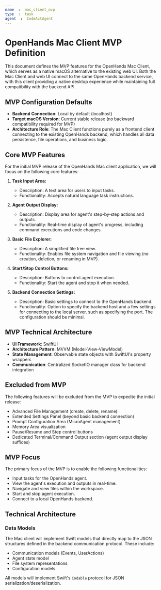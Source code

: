 ```yaml
---
name  :  mac_client_mvp
type  :  task
agent  :  CodeActAgent
---
```


# OpenHands Mac Client MVP Definition

This document defines the MVP features for the OpenHands Mac Client, which serves as a native macOS alternative to the existing web UI. Both the Mac Client and web UI connect to the same OpenHands backend service, with this client providing a native desktop experience while maintaining full compatibility with the backend API.

## MVP Configuration Defaults

- **Backend Connection**: Local by default (localhost)
- **Target macOS Version**: Current stable release (no backward compatibility required for MVP)
- **Architecture Role**: The Mac Client functions purely as a frontend client connecting to the existing OpenHands backend, which handles all data persistence, file operations, and business logic.

## Core MVP Features

For the initial MVP release of the OpenHands Mac client application, we will focus on the following core features:

1. **Task Input Area:**
   - Description: A text area for users to input tasks.
   - Functionality: Accepts natural language task instructions.

2. **Agent Output Display:**
   - Description: Display area for agent's step-by-step actions and outputs.
   - Functionality: Real-time display of agent's progress, including command executions and code changes.

3. **Basic File Explorer:**
   - Description: A simplified file tree view.
   - Functionality: Enables file system navigation and file viewing (no creation, deletion, or renaming in MVP).

4. **Start/Stop Control Buttons:**
   - Description: Buttons to control agent execution.
   - Functionality: Start the agent and stop it when needed.

5. **Backend Connection Settings:**
   - Description: Basic settings to connect to the OpenHands backend.
   - Functionality: Option to specify the backend host and a few settings for connecting to the local server, such as specifying the port. The configuration should be minimal.

## MVP Technical Architecture

- **UI Framework**: SwiftUI
- **Architecture Pattern**: MVVM (Model-View-ViewModel)
- **State Management**: Observable state objects with SwiftUI's property wrappers
- **Communication**: Centralized SocketIO manager class for backend integration

## Excluded from MVP

The following features will be excluded from the MVP to expedite the initial release:

- Advanced File Management (create, delete, rename)
- Extended Settings Panel (beyond basic backend connection)
- Prompt Configuration Area (MicroAgent management)
- Memory Area visualization
- Pause/Resume and Step control buttons
- Dedicated Terminal/Command Output section (agent output display suffices)

## MVP Focus

The primary focus of the MVP is to enable the following functionalities:

- Input tasks for the OpenHands agent.
- View the agent's execution and outputs in real-time.
- Navigate and view files within the workspace.
- Start and stop agent execution.
- Connect to a local OpenHands backend.

## Technical Architecture

### Data Models

The Mac client will implement Swift models that directly map to the JSON structures defined in the backend communication protocol. These include:

- Communication models (Events, UserActions)
- Agent state model
- File system representations
- Configuration models

All models will implement Swift's `Codable` protocol for JSON serialization/deserialization.

